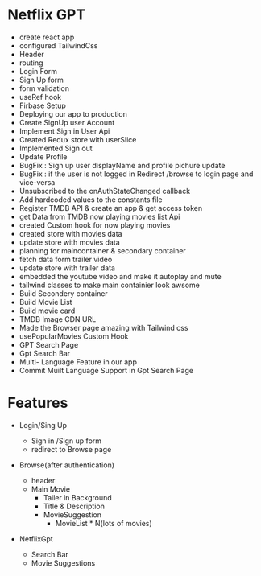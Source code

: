 # Netflix GPT

- create react app
- configured TailwindCss
- Header
- routing
- Login Form
- Sign Up form
- form validation
- useRef hook
- Firbase Setup
- Deploying our app to production
- Create SignUp user Account
- Implement Sign in User Api
- Created Redux store with userSlice
- Implemented Sign out
- Update Profile
- BugFix : Sign up user displayName and profile pichure update
- BugFix : if the user is not logged in Redirect /browse to login page and vice-versa
- Unsubscribed to the onAuthStateChanged callback
- Add hardcoded values to the constants file
- Register TMDB API & create an app & get access token
- get Data from TMDB now playing movies list Api
- created Custom hook for now playing movies
- created store with movies data
- update store with movies data
- planning for maincontainer & secondary container
- fetch data form trailer video
- update store with trailer data
- embedded the youtube video and make it autoplay and mute
- tailwind classes to make main containier look awsome
- Build Secondery container
- Build Movie List
- Build movie card
- TMDB Image CDN URL
- Made the Browser page amazing with Tailwind css
- usePopularMovies Custom Hook
- GPT Search Page
- Gpt Search Bar
- Multi- Language Feature in our app
 - Commit Muilt Language Support in Gpt Search Page

# Features
- Login/Sing Up 
    - Sign in /Sign up form
    - redirect to Browse page

- Browse(after authentication)
    - header
    - Main Movie
        - Tailer in Background
        - Title & Description
        - MovieSuggestion
            - MovieList * N(lots of movies)

- NetflixGpt
    - Search Bar
    - Movie Suggestions

